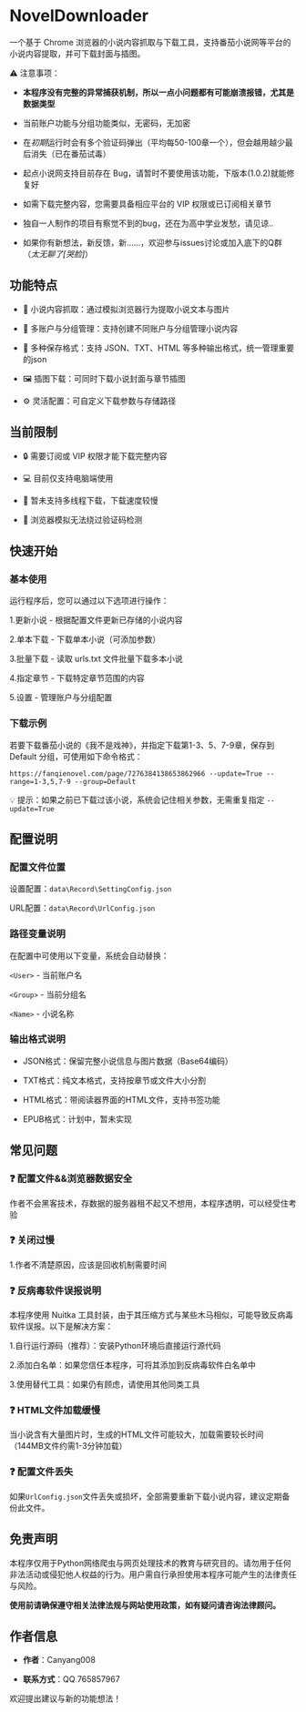 # NovelDownloader
一个基于 Chrome 浏览器的小说内容抓取与下载工具，支持番茄小说网等平台的小说内容提取，并可下载封面与插图。

⚠️ 注意事项：

- **本程序没有完整的异常捕获机制，所以一点小问题都有可能崩溃报错，尤其是数据类型**

- 当前账户功能与分组功能类似，无密码，无加密

- 在*初期*运行时会有多个验证码弹出（平均每50-100章一个），但会越用越少最后消失（已在番茄试毒）

- 起点小说网支持目前存在 Bug，请暂时不要使用该功能，下版本(1.0.2)就能修复好

- 如需下载完整内容，您需要具备相应平台的 VIP 权限或已订阅相关章节

- 独自一人制作的项目有察觉不到的bug，还在为高中学业发愁，请见谅..

- 如果你有新想法，新反馈，新……，欢迎参与issues讨论或加入底下的Q群（*太无聊了\[哭脸]*）
## 功能特点
- 📖 小说内容抓取：通过模拟浏览器行为提取小说文本与图片

- 👥 多账户与分组管理：支持创建不同账户与分组管理小说内容

- 💾 多种保存格式：支持 JSON、TXT、HTML 等多种输出格式，统一管理重要的json

- 🖼️ 插图下载：可同时下载小说封面与章节插图

- ⚙️ 灵活配置：可自定义下载参数与存储路径

## 当前限制
- 🔒 需要订阅或 VIP 权限才能下载完整内容

- 💻 目前仅支持电脑端使用

- 🐢 暂未支持多线程下载，下载速度较慢

- 🤖 浏览器模拟无法绕过验证码检测

## 快速开始
### 基本使用
运行程序后，您可以通过以下选项进行操作：

1.更新小说 - 根据配置文件更新已存储的小说内容

2.单本下载 - 下载单本小说（可添加参数）

3.批量下载 - 读取 urls.txt 文件批量下载多本小说

4.指定章节 - 下载特定章节范围的内容

5.设置 - 管理账户与分组配置

### 下载示例
若要下载番茄小说的《我不是戏神》，并指定下载第1-3、5、7-9章，保存到 Default 分组，可使用如下命令格式：

```text
https://fanqienovel.com/page/7276384138653862966 --update=True --range=1-3,5,7-9 --group=Default
```
💡 提示：如果之前已下载过该小说，系统会记住相关参数，无需重复指定 `--update=True`

## 配置说明
### 配置文件位置
设置配置：`data\Record\SettingConfig.json`

URL配置：`data\Record\UrlConfig.json`

### 路径变量说明
在配置中可使用以下变量，系统会自动替换：

`<User>` - 当前账户名

`<Group>` - 当前分组名

`<Name>` - 小说名称

###  输出格式说明
- JSON格式：保留完整小说信息与图片数据（Base64编码）

- TXT格式：纯文本格式，支持按章节或文件大小分割

- HTML格式：带阅读器界面的HTML文件，支持书签功能

- EPUB格式：计划中，暂未实现

## 常见问题

### ❓ 配置文件&&浏览器数据安全
作者不会黑客技术，存数据的服务器租不起又不想用，本程序透明，可以经受住考验

### ❓ 关闭过慢

1.作者不清楚原因，应该是回收机制需要时间

### ❓ 反病毒软件误报说明
本程序使用 Nuitka 工具封装，由于其压缩方式与某些木马相似，可能导致反病毒软件误报。以下是解决方案：

1.自行运行源码（推荐）：安装Python环境后直接运行源代码

2.添加白名单：如果您信任本程序，可将其添加到反病毒软件白名单中

3.使用替代工具：如果仍有顾虑，请使用其他同类工具

### ❓ HTML文件加载缓慢
当小说含有大量图片时，生成的HTML文件可能较大，加载需要较长时间（144MB文件约需1-3分钟加载）

### ❓ 配置文件丢失
如果`UrlConfig.json`文件丢失或损坏，全部需要重新下载小说内容，建议定期备份此文件。

## 免责声明
本程序仅用于Python网络爬虫与网页处理技术的教育与研究目的。请勿用于任何非法活动或侵犯他人权益的行为。用户需自行承担使用本程序可能产生的法律责任与风险。

**使用前请确保遵守相关法律法规与网站使用政策，如有疑问请咨询法律顾问。**

## 作者信息
- **作者**：Canyang008

- **联系方式**：QQ 765857967


欢迎提出建议与新的功能想法！
